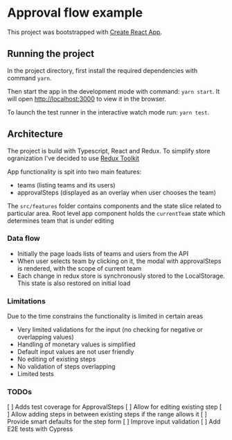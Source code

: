 # Approval flow example

This project was bootstrapped with [Create React App](https://github.com/facebook/create-react-app).

## Running the project

In the project directory, first install the required dependencies with command `yarn`.

Then start the app in the development mode with command: `yarn start`.
It will open [http://localhost:3000](http://localhost:3000) to view it in the browser.

To launch the test runner in the interactive watch mode run: `yarn test`.

## Architecture

The project is build with Typescript, React and Redux.
To simplify store ogranization I've decided to use [Redux Toolkit](https://redux-toolkit.js.org/)

App functionality is spit into two main features:
- teams (listing teams and its users)
- approvalSteps (displayed as an overlay when user chooses the team)

The `src/features` folder contains components and the state slice related to particular area.
Root level app component holds the `currentTeam` state which determines team that is under editing

### Data flow

- Initially the page loads lists of teams and users from the API
- When user selects team by clicking on it, the modal with approvalSteps is rendered, with the scope of current team
- Each change in redux store is synchronously stored to the LocalStorage. This state is also restored on initial load


### Limitations

Due to the time constrains the functionality is limited in certain areas

- Very limited validations for the input (no checking for negative or overlapping values)
- Handling of monetary values is simplified
- Default input values are not user friendly
- No editing of existing steps
- No validation of steps overlapping
- Limited tests

### TODOs

[ ] Adds test coverage for ApprovalSteps
[ ] Allow for editing existing step
[ ] Allow adding steps in between existing steps if the range allows it
[ ] Provide smart defaults for the step form
[ ] Improve input validation
[ ] Add E2E tests with Cypress

